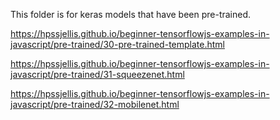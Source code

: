 This folder is for keras models that have been pre-trained.

https://hpssjellis.github.io/beginner-tensorflowjs-examples-in-javascript/pre-trained/30-pre-trained-template.html



https://hpssjellis.github.io/beginner-tensorflowjs-examples-in-javascript/pre-trained/31-squeezenet.html


https://hpssjellis.github.io/beginner-tensorflowjs-examples-in-javascript/pre-trained/32-mobilenet.html



